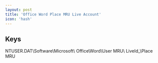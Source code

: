 ```yaml
---
layout: post
title: 'Office Word Place MRU Live Account'
icon: 'hash'
---
```


## Keys

NTUSER.DAT\Software\Microsoft\ Office\Word\User MRU\ LiveId_\Place MRU

